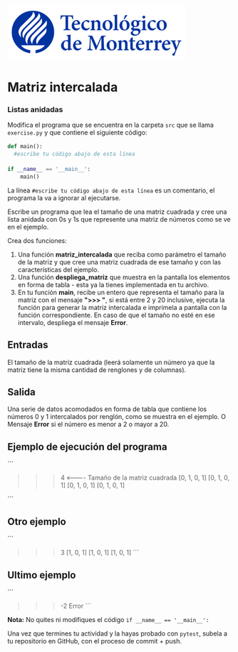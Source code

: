 ![Tec de Monterrey](../../images/logotecmty.png)
# Matriz intercalada
### Listas anidadas

Modifica el programa que se encuentra en la carpeta `src` que se llama `exercise.py` y que contiene el siguiente código:

```python
def main():
  #escribe tu código abajo de esta línea

if __name__ == '__main__':
    main()
```

La línea `#escribe tu código abajo de esta línea` es un comentario, el programa la va a ignorar al ejecutarse.

Escribe un programa que lea el tamaño de una matriz cuadrada y cree una lista anidada con 0s y 1s que represente una matriz de números como se ve en el ejemplo.  

Crea dos funciones:  

1) Una función **matriz_intercalada** que reciba como parámetro el tamaño de la matriz y que cree una matriz cuadrada de ese tamaño y con las características del ejemplo.  
2) Una función **despliega_matriz** que muestra en la pantalla los elementos en forma de tabla - esta ya la tienes implementada en tu archivo.
3) En tu función **main**, recibe un entero que representa el tamaño para la matriz con el mensaje **">>> "**, si está entre 2 y 20 inclusive, ejecuta la función para generar la matriz intercalada e imprimela a pantalla con la función correspondiente. En caso de que el tamaño no esté en ese intervalo, despliega el mensaje **Error**.

## Entradas
El tamaño de la matriz cuadrada (leerá solamente un número ya que la matriz tiene la misma cantidad de renglones y de columnas).

## Salida  
Una serie de datos acomodados en forma de tabla que contiene los números 0 y 1 intercalados por renglón, como se muestra en el ejemplo. O Mensaje **Error** si el número es menor a 2 o mayor a 20.

## Ejemplo de ejecución del programa
´´´
>>> 4   <---- Tamaño de la matriz cuadrada
 [0,  1,  0,  1]
 [0,  1,  0,  1]
 [0,  1,  0,  1]
 [0,  1,  0,  1]

´´´
## Otro ejemplo
´´´
>>> 3
[1, 0, 1]
[1, 0, 1]
[1, 0, 1]
´´´
## Ultimo ejemplo
´´´
>>> -2
Error
´´´

**Nota:** No quites ni modifiques el código `if __name__ == '__main__':` 

Una vez que termines tu actividad y la hayas probado con `pytest`, subela a tu repositorio en GitHub, con el proceso de commit + push.
